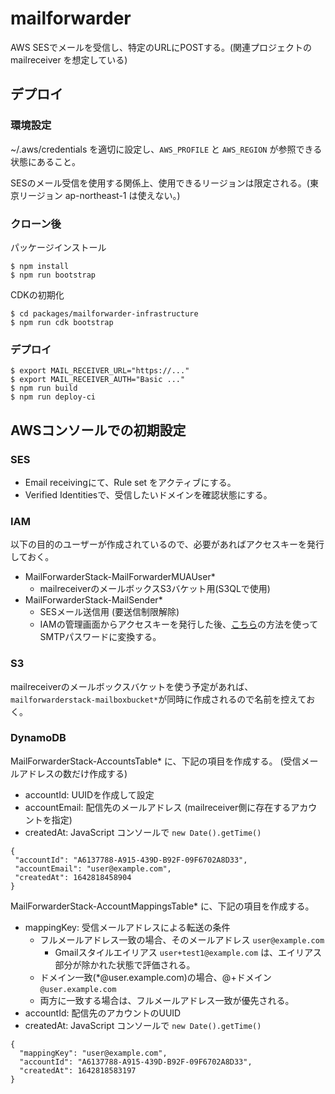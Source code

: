 # mailforwarder

AWS SESでメールを受信し、特定のURLにPOSTする。(関連プロジェクトの mailreceiver を想定している)

## デプロイ

### 環境設定

~/.aws/credentials を適切に設定し、`AWS_PROFILE` と `AWS_REGION` が参照できる状態にあること。

SESのメール受信を使用する関係上、使用できるリージョンは限定される。(東京リージョン ap-northeast-1 は使えない。)

### クローン後

パッケージインストール

```
$ npm install
$ npm run bootstrap
```

CDKの初期化

```
$ cd packages/mailforwarder-infrastructure
$ npm run cdk bootstrap
```

### デプロイ

```
$ export MAIL_RECEIVER_URL="https://..."
$ export MAIL_RECEIVER_AUTH="Basic ..."
$ npm run build
$ npm run deploy-ci
```

## AWSコンソールでの初期設定

### SES

- Email receivingにて、Rule set をアクティブにする。
- Verified Identitiesで、受信したいドメインを確認状態にする。

### IAM

以下の目的のユーザーが作成されているので、必要があればアクセスキーを発行しておく。

- MailForwarderStack-MailForwarderMUAUser*
    - mailreceiverのメールボックスS3バケット用(S3QLで使用)
- MailForwarderStack-MailSender*
    - SESメール送信用 (要送信制限解除)
    - IAMの管理画面からアクセスキーを発行した後、[こちら](https://aws.amazon.com/jp/premiumsupport/knowledge-center/ses-rotate-smtp-access-keys/)の方法を使ってSMTPパスワードに変換する。

### S3

mailreceiverのメールボックスバケットを使う予定があれば、`mailforwarderstack-mailboxbucket*`が同時に作成されるので名前を控えておく。

### DynamoDB

MailForwarderStack-AccountsTable* に、下記の項目を作成する。
(受信メールアドレスの数だけ作成する)

- accountId: UUIDを作成して設定
- accountEmail: 配信先のメールアドレス (mailreceiver側に存在するアカウントを指定)
- createdAt: JavaScript コンソールで `new Date().getTime()` 

```
{
 "accountId": "A6137788-A915-439D-B92F-09F6702A8D33",
 "accountEmail": "user@example.com",
 "createdAt": 1642818458904
}
```

MailForwarderStack-AccountMappingsTable* に、下記の項目を作成する。

- mappingKey: 受信メールアドレスによる転送の条件
    - フルメールアドレス一致の場合、そのメールアドレス `user@example.com`
        - Gmailスタイルエイリアス `user+test1@example.com` は、エイリアス部分が除かれた状態で評価される。
    - ドメイン一致(*@user.example.com)の場合、@+ドメイン `@user.example.com`
    - 両方に一致する場合は、フルメールアドレス一致が優先される。
- accountId: 配信先のアカウントのUUID
- createdAt: JavaScript コンソールで `new Date().getTime()` 

```
{
  "mappingKey": "user@example.com",
  "accountId": "A6137788-A915-439D-B92F-09F6702A8D33",
  "createdAt": 1642818583197
}
```

